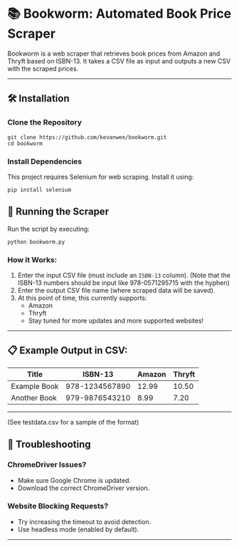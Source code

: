 # 📚 Bookworm: Automated Book Price Scraper

Bookworm is a web scraper that retrieves book prices from Amazon and Thryft based on ISBN-13. It takes a CSV file as input and outputs a new CSV with the scraped prices.

---

## 🛠 Installation

### Clone the Repository
```
git clone https://github.com/kevanwee/bookworm.git
cd bookworm
```

### Install Dependencies
This project requires Selenium for web scraping. Install it using:
```
pip install selenium
```

## 🚀 Running the Scraper

Run the script by executing:
```
python bookworm.py
```

### How it Works:
1. Enter the input CSV file (must include an `ISBN-13` column). (Note that the ISBN-13 numbers should be input like 978-0571295715 with the hyphen)
2. Enter the output CSV file name (where scraped data will be saved).
3. At this point of time, this currently supports:
   - Amazon
   - Thryft
   - Stay tuned for more updates and more supported websites!
---

## 📋 Example Output in CSV:

| Title          | ISBN-13        | Amazon | Thryft |
|-----------------|----------------|--------|--------|
| Example Book   | 978-1234567890  | 12.99  | 10.50  |
| Another Book   | 979-9876543210  | 8.99   | 7.20   |

---
(See testdata.csv for a sample of the format)

## 🐛 Troubleshooting

### ChromeDriver Issues?
- Make sure Google Chrome is updated.
- Download the correct ChromeDriver version.

### Website Blocking Requests?
- Try increasing the timeout to avoid detection.
- Use headless mode (enabled by default).

---
